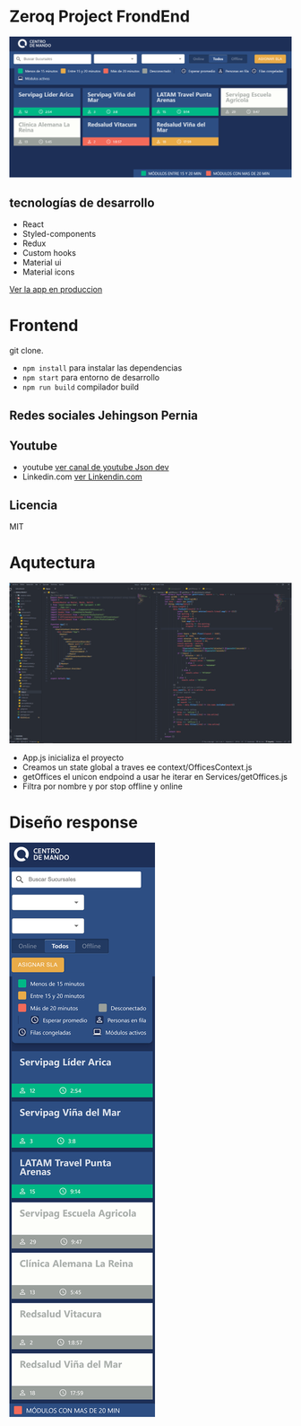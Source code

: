 
# Zeroq Project FrondEnd

![Catura de Zeroq](.readme-static/demo1.png)

## tecnologías de desarrollo
- React
- Styled-components
- Redux
- Custom hooks
- Material ui
- Material icons

[Ver la app en produccion](https://zeroq.netlify.app/)

# Frontend
git clone.

- `npm install` para instalar las dependencias
- `npm start` para entorno de desarrollo
- `npm run build` compilador build


## Redes sociales Jehingson Pernia
## Youtube
- youtube 
  [ver canal de youtube Json dev](https://www.youtube.com/channel/UC93nu9iAZlqtUkFbky9bUQQ)
- Linkedin.com 
  [ver Linkendin.com](https://www.linkedin.com/in/jehingson-pernia-0b3984204/)

## Licencia
MIT

# Aqutectura
![Arquitectur de Zeroq](.readme-static/vsco.png)

- App.js inicializa el proyecto
- Creamos un state global a traves ee context/OfficesContext.js
- getOffices el unicon endpoind a usar he iterar en Services/getOffices.js
- Filtra por nombre y por stop offline y online



# Diseño response
![Catura de Zeroq mobil](.readme-static/respon_orign.png)